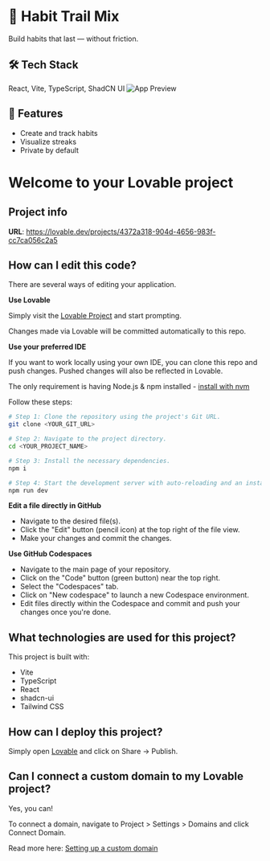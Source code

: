 # 🌿 Habit Trail Mix

Build habits that last — without friction.
## 🛠️ Tech Stack
React, Vite, TypeScript, ShadCN UI
![App Preview](./assets/preview.png)

## 🚀 Features
- Create and track habits
- Visualize streaks
- Private by default


# Welcome to your Lovable project

## Project info

**URL**: https://lovable.dev/projects/4372a318-904d-4656-983f-cc7ca056c2a5

## How can I edit this code?

There are several ways of editing your application.

**Use Lovable**

Simply visit the [Lovable Project](https://lovable.dev/projects/4372a318-904d-4656-983f-cc7ca056c2a5) and start prompting.

Changes made via Lovable will be committed automatically to this repo.

**Use your preferred IDE**

If you want to work locally using your own IDE, you can clone this repo and push changes. Pushed changes will also be reflected in Lovable.

The only requirement is having Node.js & npm installed - [install with nvm](https://github.com/nvm-sh/nvm#installing-and-updating)

Follow these steps:

```sh
# Step 1: Clone the repository using the project's Git URL.
git clone <YOUR_GIT_URL>

# Step 2: Navigate to the project directory.
cd <YOUR_PROJECT_NAME>

# Step 3: Install the necessary dependencies.
npm i

# Step 4: Start the development server with auto-reloading and an instant preview.
npm run dev
```

**Edit a file directly in GitHub**

- Navigate to the desired file(s).
- Click the "Edit" button (pencil icon) at the top right of the file view.
- Make your changes and commit the changes.

**Use GitHub Codespaces**

- Navigate to the main page of your repository.
- Click on the "Code" button (green button) near the top right.
- Select the "Codespaces" tab.
- Click on "New codespace" to launch a new Codespace environment.
- Edit files directly within the Codespace and commit and push your changes once you're done.

## What technologies are used for this project?

This project is built with:

- Vite
- TypeScript
- React
- shadcn-ui
- Tailwind CSS

## How can I deploy this project?

Simply open [Lovable](https://lovable.dev/projects/4372a318-904d-4656-983f-cc7ca056c2a5) and click on Share -> Publish.

## Can I connect a custom domain to my Lovable project?

Yes, you can!

To connect a domain, navigate to Project > Settings > Domains and click Connect Domain.

Read more here: [Setting up a custom domain](https://docs.lovable.dev/features/custom-domain#custom-domain)

